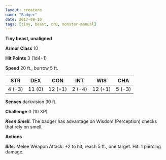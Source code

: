 ```yaml
---
layout: creature
name: "Badger"
date: 2017-09-10
tags: [tiny, beast, cr0, monster-manual]
---
```


**Tiny beast, unaligned**

**Armor Class** 10

**Hit Points** 3 (1d4+1)

**Speed** 20 ft., burrow 5 ft.

|   STR   |   DEX   |   CON   |   INT   |   WIS   |   CHA   |
|:-----:|:-----:|:-----:|:-----:|:-----:|:-----:|
| 4 (-3) | 11 (0) | 12 (+1) | 2 (-4) | 12 (+1) | 5 (-3) |

**Senses** darkvision 30 ft.

**Challenge** 0 (10 XP)

***Keen Smell.*** The badger has advantage on Wisdom (Perception) checks that rely on smell.

**Actions**

***Bite.*** Melee Weapon Attack: +2 to hit, reach 5 ft., one target. Hit: 1 piercing damage.

